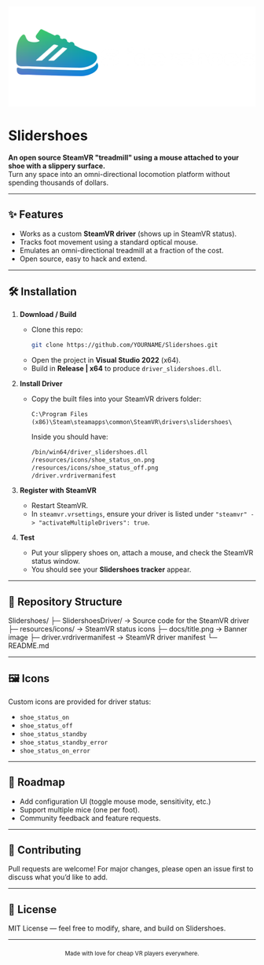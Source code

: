 <p align="center">
  <img src="Slidershoes_wide.png" alt="Slidershoes Banner" width="600"/>
</p>

# Slidershoes

**An open source SteamVR "treadmill" using a mouse attached to your shoe with a slippery surface.**  
Turn any space into an omni-directional locomotion platform without spending thousands of dollars.

---

## ✨ Features
- Works as a custom **SteamVR driver** (shows up in SteamVR status).
- Tracks foot movement using a standard optical mouse.
- Emulates an omni-directional treadmill at a fraction of the cost.
- Open source, easy to hack and extend.

---

## 🛠 Installation

1. **Download / Build**
   - Clone this repo:
     ```bash
     git clone https://github.com/YOURNAME/Slidershoes.git
     ```
   - Open the project in **Visual Studio 2022** (x64).
   - Build in **Release | x64** to produce `driver_slidershoes.dll`.

2. **Install Driver**
   - Copy the built files into your SteamVR drivers folder:
     ```
     C:\Program Files (x86)\Steam\steamapps\common\SteamVR\drivers\slidershoes\
     ```
     Inside you should have:
     ```
     /bin/win64/driver_slidershoes.dll
     /resources/icons/shoe_status_on.png
     /resources/icons/shoe_status_off.png
     /driver.vrdrivermanifest
     ```

3. **Register with SteamVR**
   - Restart SteamVR.
   - In `steamvr.vrsettings`, ensure your driver is listed under `"steamvr" -> "activateMultipleDrivers": true`.

4. **Test**
   - Put your slippery shoes on, attach a mouse, and check the SteamVR status window.  
   - You should see your **Slidershoes tracker** appear.

---

## 📂 Repository Structure
Slidershoes/
├─ SlidershoesDriver/ → Source code for the SteamVR driver
├─ resources/icons/ → SteamVR status icons
├─ docs/title.png → Banner image
├─ driver.vrdrivermanifest → SteamVR driver manifest
└─ README.md

---

## 🖼 Icons
Custom icons are provided for driver status:
- `shoe_status_on`
- `shoe_status_off`
- `shoe_status_standby`
- `shoe_status_standby_error`
- `shoe_status_on_error`

---

## 🚀 Roadmap
- Add configuration UI (toggle mouse mode, sensitivity, etc.)
- Support multiple mice (one per foot).
- Community feedback and feature requests.

---

## 🤝 Contributing
Pull requests are welcome! For major changes, please open an issue first to discuss what you’d like to add.

---

## 📜 License
MIT License — feel free to modify, share, and build on Slidershoes.

---

<p align="center">
  <sub>Made with love for cheap VR players everywhere.</sub>
</p>
